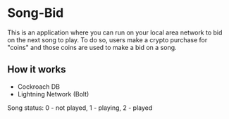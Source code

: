 # Song-Bid
This is an application where you can run on your local area network to bid on the next song to play. 
To do so, users make a crypto purchase for "coins" and those coins are used to make a bid on a song. 

## How it works

- Cockroach DB
- Lightning Network (Bolt)


Song status: 0 - not played, 1 - playing, 2 - played